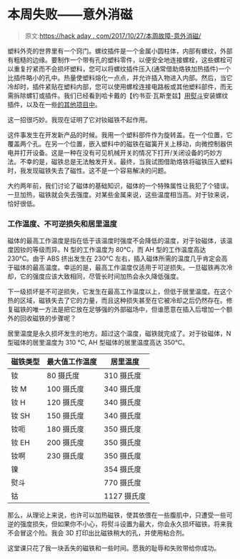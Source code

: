 # 本周失败——意外消磁

> 原文:[https://hack aday . com/2017/10/27/本周故障-意外消磁/](https://hackaday.com/2017/10/27/fail-of-the-week-accidental-demagnetization/)

塑料外壳的世界里有一个窍门。螺纹插件是一个金属小圆柱体，内部有螺纹，外部有粗糙的边缘。要制作一个带有孔的塑料零件，以便安全地连接螺栓，这些螺栓可以重复拧紧而不会损坏塑料，您可以将螺纹插件压入(通常借助烙铁加热插件)一个比插件略小的孔中。热量使塑料熔化一点点，并允许插入物进入内部。然后，当它冷却时，插件紧贴在塑料内部，您可以使用螺栓连接电路板或其他塑料部件，而无需拆除螺钉或插件。我们已经看到哈卡戴的【约书亚·瓦斯奎兹】[用熨斗](https://hackaday.com/2016/08/04/how-to-build-anything-with-delrin-and-a-laser-cutter-part-iii/)安装螺纹插件，以及在一些[的其他项目中](https://hackaday.com/2015/08/31/custom-threaded-inserts-for-3d-printing)。

这一招很巧妙。我现在证明了它对钕磁铁不起作用。

这件事发生在开发新产品的时候。我用一个塑料部件作为旋转盖。在一个位置，它覆盖两个孔。在另一个位置，嵌入塑料中的磁铁在磁簧开关上移动，向微控制器供电并打开设备。这是一种在没有可见机械开关的情况下打开/关闭设备的巧妙方法。不幸的是，磁铁总是无法触发开关。最终，当我试图借助烙铁将磁铁压入塑料时，我发现磁铁失去了磁性。这不是一个容易解决的问题。

大约两年前，我们讨论了磁体的基础知识，磁体的一个特殊属性让我犯了个错误。一旦加热，磁铁就会失去强度。对某些金属来说，这些温度相当高。对于钕来说，恰好很低。

### 工作温度、不可逆损失和居里温度

磁体的最高工作温度是指在低于该温度时强度不会降低的温度，对于钕磁体，该温度因钕的等级而异。N 型的工作温度为 80°C，而 AH 型的工作温度高达 230°C。由于 ABS 挤出发生在 230°C 左右，插入磁体所需的温度几乎肯定会高于磁体的最高温度。幸运的是，最高工作温度仅适用于可逆损失。一旦磁铁再次冷却，它的强度应该大致相同，尽管长时间加热会永久降低强度。

下一级损坏是不可逆损失，它发生在最高工作温度以上，但低于居里温度。在这个热的区域，磁铁失去了它的力量，而且这种损失甚至在它被冷却之后仍然存在。修复磁铁的唯一方法是把它放在足够强的外部磁场中，但谁愿意在插入后增加一个额外的回收磁铁的步骤呢？

居里温度是永久损坏发生的地方。超过这个温度，磁铁就完成了。对于钕磁体，N 型磁体的居里温度为 310 ℃, AH 型磁体的居里温度高达 350℃。

| 磁铁类型 | 最大值工作温度 | 居里温度 |
| --- | --- | --- |
| 钕 | 80 摄氏度 | 310 摄氏度 |
| 钕 M | 100 摄氏度 | 340 摄氏度 |
| 钕 H | 120 摄氏度 | 340 摄氏度 |
| 钕 SH | 150 摄氏度 | 340 摄氏度 |
| 钕呃 | 180 摄氏度 | 350 摄氏度 |
| 钕 EH | 200 摄氏度 | 350 摄氏度 |
| 钕啊 | 230 摄氏度 | 350 摄氏度 |
| 镍 |  | 354 摄氏度 |
| 熨斗 |  | 770 摄氏度 |
| 钴 |  | 1127 摄氏度 |

那么，从理论上来说，也许可以加热磁铁，使其依偎在一些腹肌中，只遭受一些可逆的强度损失，但如果你不小心，将熨斗设置为最大，你会永久损坏磁铁。将来我不会冒这个险。我会 3D 打印出比磁铁稍大的孔，并使用粘合剂。

这堂课只花了我一块丢失的磁铁和一些时间。愿我的耻辱和失败带给你成功。